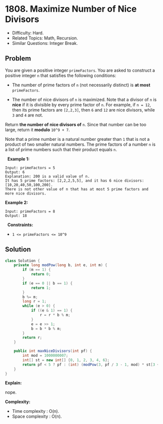 # 1808. Maximize Number of Nice Divisors

- Difficulty: Hard.
- Related Topics: Math, Recursion.
- Similar Questions: Integer Break.

## Problem

You are given a positive integer ```primeFactors```. You are asked to construct a positive integer ```n``` that satisfies the following conditions:


  
- The number of prime factors of ```n``` (not necessarily distinct) is **at most** ```primeFactors```.
  
- The number of nice divisors of ```n``` is maximized. Note that a divisor of ```n``` is **nice** if it is divisible by every prime factor of ```n```. For example, if ```n = 12```, then its prime factors are ```[2,2,3]```, then ```6``` and ```12``` are nice divisors, while ```3``` and ```4``` are not.


Return **the number of nice divisors of** ```n```. Since that number can be too large, return it **modulo** ```10^9 + 7```.

Note that a prime number is a natural number greater than ```1``` that is not a product of two smaller natural numbers. The prime factors of a number ```n``` is a list of prime numbers such that their product equals ```n```.

 
**Example 1:**

```
Input: primeFactors = 5
Output: 6
Explanation: 200 is a valid value of n.
It has 5 prime factors: [2,2,2,5,5], and it has 6 nice divisors: [10,20,40,50,100,200].
There is not other value of n that has at most 5 prime factors and more nice divisors.
```

**Example 2:**

```
Input: primeFactors = 8
Output: 18
```

 
**Constraints:**


	
- ```1 <= primeFactors <= 10^9```


## Solution

```java
class Solution {
    private long modPow(long b, int e, int m) {
        if (m == 1) {
            return 0;
        }
        if (e == 0 || b == 1) {
            return 1;
        }
        b %= m;
        long r = 1;
        while (e > 0) {
            if ((e & 1) == 1) {
                r = r * b % m;
            }
            e = e >> 1;
            b = b * b % m;
        }
        return r;
    }

    public int maxNiceDivisors(int pf) {
        int mod = 1000000007;
        int[] st = new int[] {0, 1, 2, 3, 4, 6};
        return pf < 5 ? pf : (int) (modPow(3, pf / 3 - 1, mod) * st[3 + pf % 3] % mod);
    }
}
```

**Explain:**

nope.

**Complexity:**

* Time complexity : O(n).
* Space complexity : O(n).
